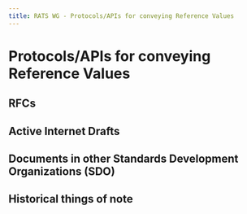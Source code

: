 ```yaml
---
title: RATS WG - Protocols/APIs for conveying Reference Values
---
```


# Protocols/APIs for conveying Reference Values

## RFCs

## Active Internet Drafts

## Documents in other Standards Development Organizations (SDO)

## Historical things of note

